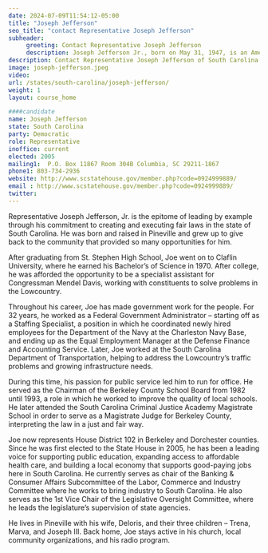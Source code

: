 ```yaml
---
date: 2024-07-09T11:54:12-05:00
title: "Joseph Jefferson"
seo_title: "contact Representative Joseph Jefferson"
subheader:
     greeting: Contact Representative Joseph Jefferson
     description: Joseph Jefferson Jr., born on May 31, 1947, is an American politician affiliated with the Democratic Party. He has been serving as a member of the South Carolina House of Representatives, representing District 102, since 2004.
description: Contact Representative Joseph Jefferson of South Carolina. Contact information for Joseph Jefferson includes email address, phone number, and mailing address.
image: joseph-jefferson.jpeg
video:
url: /states/south-carolina/joseph-jefferson/
weight: 1
layout: course_home

####candidate
name: Joseph Jefferson
state: South Carolina
party: Democratic
role: Representative
inoffice: current
elected: 2005
mailing1:  P.O. Box 11867 Room 304B Columbia, SC 29211-1867
phone1: 803-734-2936
website: http://www.scstatehouse.gov/member.php?code=0924999889/
email : http://www.scstatehouse.gov/member.php?code=0924999889/
twitter: 
---
```

Representative Joseph Jefferson, Jr. is the epitome of leading by example through his commitment to creating and executing fair laws in the state of South Carolina. He was born and raised in Pineville and grew up to give back to the community that provided so many opportunities for him.

After graduating from St. Stephen High School, Joe went on to Claflin University, where he earned his Bachelor’s of Science in 1970. After college, he was afforded the opportunity to be a specialist assistant for Congressman Mendel Davis, working with constituents to solve problems in the Lowcountry.

Throughout his career, Joe has made government work for the people. For 32 years, he worked as a Federal Government Administrator – starting off as a Staffing Specialist, a position in which he coordinated newly hired employees for the Department of the Navy at the Charleston Navy Base, and ending up as the Equal Employment Manager at the Defense Finance and Accounting Service. Later, Joe worked at the South Carolina Department of Transportation, helping to address the Lowcountry’s traffic problems and growing infrastructure needs.

During this time, his passion for public service led him to run for office. He served as the Chairman of the Berkeley County School Board from 1982 until 1993, a role in which he worked to improve the quality of local schools. He later attended the South Carolina Criminal Justice Academy Magistrate School in order to serve as a Magistrate Judge for Berkeley County, interpreting the law in a just and fair way.

Joe now represents House District 102 in Berkeley and Dorchester counties. Since he was first elected to the State House in 2005, he has been a leading voice for supporting public education, expanding access to affordable health care, and building a local economy that supports good-paying jobs here in South Carolina. He currently serves as chair of the Banking & Consumer Affairs Subcommittee of the Labor, Commerce and Industry Committee where he works to bring industry to South Carolina. He also serves as the 1st Vice Chair of the Legislative Oversight Committee, where he leads the legislature’s supervision of state agencies.

He lives in Pineville with his wife, Deloris, and their three children – Trena, Marva, and Joseph III. Back home, Joe stays active in his church, local community organizations, and his radio program.
